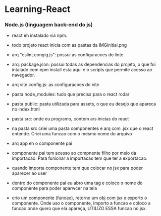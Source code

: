 # Learning-React


### Node.js (linguagem back-end do js)
- react eh instalado via npm. 
- todo projeto react inicia com as pastas da IMGinitial.png
- arq "eslint.congig.js": possui as configuracoes do linte.
- arq: package.json: possui todas as dependencias do projeto, o que foi intalado com npm install esta aqui e o scripts que permite acesso ao navegador.
- arq vite.config.js: as configuracoes do vite
- pasta node_modules: tudo que precisa para o react rodar
- pasta public: pasta utilizada para assets, o que eu desejo que apareca no index.html
- pasta src: onde eu programo, contem ars inicias do react
- na pasta src criei uma pasta componentes e arq com .jsx que o react entende. Criei uma funcao com o mesmo nome do arquivo
- arq app eh o componente pai
- componente pai tem acesso ao compnente filho por meio da importacao. Para funionar a importacao tem que ter a exportacao.
- quando importa componente tem que colocar no jsx para poder aparecer ao user
- dentro do componente pai eu abro uma tag e coloco o nome do componente para poder aparwcer na tela

- crio um componente (funcao), retorno um obj com jsx e exporto o componente. Onde uso o componente, importo a funcao e coloco a funcao onde quero que ela apareça, UTILIZO ESSA funcao no jsx. 